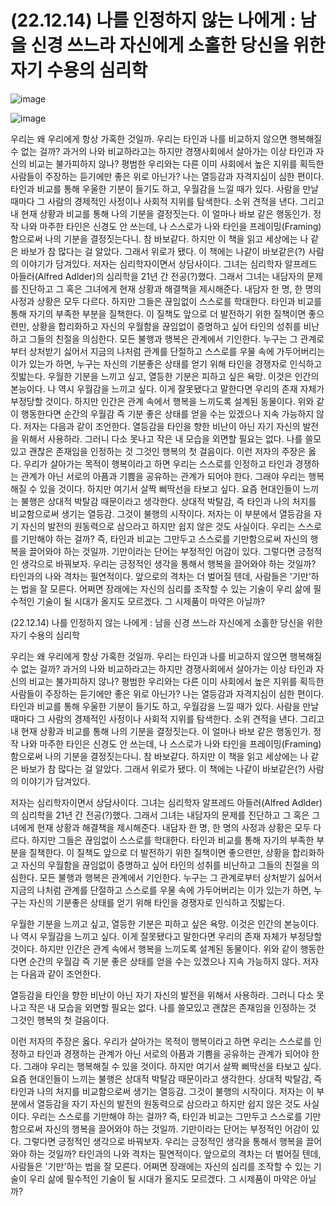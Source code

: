 # (22.12.14) 나를 인정하지 않는 나에게 : 남을 신경 쓰느라 자신에게 소홀한 당신을 위한 자기 수용의 심리학

![image](https://postfiles.pstatic.net/MjAyNTA0MDRfMTkg/MDAxNzQzNzU4OTQwOTE5.1Hpnt8cBlDmrpAgGz4y8_36j49wVNUzaDv68_6mgNuMg.257fbBUN9_9Xz6pdcVCaIxiHjk4Jfj5lMdVxPkckOYog.PNG/image.png?type=w773)

![image](https://postfiles.pstatic.net/MjAyNTA0MDRfMTkg/MDAxNzQzNzU4OTQwOTE5.1Hpnt8cBlDmrpAgGz4y8_36j49wVNUzaDv68_6mgNuMg.257fbBUN9_9Xz6pdcVCaIxiHjk4Jfj5lMdVxPkckOYog.PNG/image.png?type=w773)

우리는 왜 우리에게 항상 가혹한 것일까. 우리는 타인과 나를 비교하지 않으면 행복해질 수 없는 걸까? 과거의 나와 비교하라고는 하지만 경쟁사회에서 살아가는 이상 타인과 자신의 비교는 불가피하지 않나? 평범한 우리와는 다른 이미 사회에서 높은 지위를 획득한 사람들이 주장하는 듣기에만 좋은 위로 아닌가? 나는 열등감과 자격지심이 심한 편이다. 타인과 비교를 통해 우울한 기분이 들기도 하고, 우월감을 느낄 때가 있다. 사람을 만날 때마다 그 사람의 경제적인 사정이나 사회적 지위를 탐색한다. 소위 견적을 낸다. 그리고 내 현재 상황과 비교를 통해 나의 기분을 결정짓는다. 이 얼마나 바보 같은 행동인가. 정작 나와 마주한 타인은 신경도 안 쓰는데, 나 스스로가 나와 타인을 프레이밍(Framing) 함으로써 나의 기분을 결정짓는다니. 참 바보같다. 하지만 이 책을 읽고 세상에는 나 같은 바보가 참 많다는 걸 알았다. 그래서 위로가 됐다. 이 책에는 나같이 바보같은(?) 사람의 이야기가 담겨있다.
저자는 심리학자이면서 상담사이다. 그녀는 심리학자 알프레드 아들러(Alfred Adlder)의 심리학을 21년 간 전공(?)했다. 그래서 그녀는 내담자의 문제를 진단하고 그 혹은 그녀에게 현재 상황과 해결책을 제시해준다. 내담자 한 명, 한 명의 사정과 상황은 모두 다르다. 하지만 그들은 끊임없이 스스로를 학대한다. 타인과 비교를 통해 자기의 부족한 부분을 질책한다. 이 질책도 앞으로 더 발전하기 위한 질책이면 좋으련만, 상황을 합리화하고 자신의 우월함을 끊임없이 증명하고 싶어 타인의 성취를 비난하고 그들의 친절을 의심한다. 모든 불행과 행복은 관계에서 기인한다. 누구는 그 관계로부터 상처받기 싫어서 지금의 나처럼 관계를 단절하고 스스로를 우물 속에 가두어버리는 이가 있는가 하면, 누구는 자신의 기분좋은 상태를 얻기 위해 타인을 경쟁자로 인식하고 짓밟는다.
우월한 기분을 느끼고 싶고, 열등한 기분은 피하고 싶은 욕망. 이것은 인간의 본능이다. 나 역시 우월감을 느끼고 싶다. 이게 잘못됐다고 말한다면 우리의 존재 자체가 부정당할 것이다. 하지만 인간은 관계 속에서 행복을 느끼도록 설계된 동물이다. 위와 같이 행동한다면 순간의 우월감 즉 기분 좋은 상태를 얻을 수는 있겠으나 지속 가능하지 않다. 저자는 다음과 같이 조언한다.
열등감을 타인을 향한 비난이 아닌 자기 자신의 발전을 위해서 사용하라. 그러니 다소 못나고 작은 내 모습을 외면할 필요는 없다. 나를 쓸모있고 괜찮은 존재임을 인정하는 것 그것인 행복의 첫 걸음이다.
이런 저자의 주장은 옳다. 우리가 살아가는 목적이 행복이라고 하면 우리는 스스로를 인정하고 타인과 경쟁하는 관계가 아닌 서로의 아픔과 기쁨을 공유하는 관계가 되어야 한다. 그래야 우리는 행복해질 수 있을 것이다. 하지만 여기서 살짝 삐딱선을 타보고 싶다. 요즘 현대인들이 느끼는 불행은 상대적 박탈감 때문이라고 생각한다. 상대적 박탈감, 즉 타인과 나의 처지를 비교함으로써 생기는 열등감. 그것이 불행의 시작이다. 저자는 이 부분에서 열등감을 자기 자신의 발전의 원동력으로 삼으라고 하지만 쉽지 않은 것도 사실이다. 우리는 스스로를 기만해야 하는 걸까? 즉, 타인과 비교는 그만두고 스스로를 기만함으로써 자신의 행복을 끌어와야 하는 것일까. 기만이라는 단어는 부정적인 어감이 있다. 그렇다면 긍정적인 생각으로 바꿔보자. 우리는 긍정적인 생각을 통해서 행복을 끌어와야 하는 것일까? 타인과의 나와 격차는 필연적이다. 앞으로의 격차는 더 벌어질 텐데, 사람들은 '기만'하는 법을 잘 모른다. 어쩌면 장래에는 자신의 심리를 조작할 수 있는 기술이 우리 삶에 필수적인 기술이 될 시대가 올지도 모르겠다. 그 시제품이 마약은 아닐까?

(22.12.14) 나를 인정하지 않는 나에게 : 남을 신경 쓰느라 자신에게 소홀한 당신을 위한 자기 수용의 심리학

우리는 왜 우리에게 항상 가혹한 것일까. 우리는 타인과 나를 비교하지 않으면 행복해질 수 없는 걸까? 과거의 나와 비교하라고는 하지만 경쟁사회에서 살아가는 이상 타인과 자신의 비교는 불가피하지 않나? 평범한 우리와는 다른 이미 사회에서 높은 지위를 획득한 사람들이 주장하는 듣기에만 좋은 위로 아닌가? 나는 열등감과 자격지심이 심한 편이다. 타인과 비교를 통해 우울한 기분이 들기도 하고, 우월감을 느낄 때가 있다. 사람을 만날 때마다 그 사람의 경제적인 사정이나 사회적 지위를 탐색한다. 소위 견적을 낸다. 그리고 내 현재 상황과 비교를 통해 나의 기분을 결정짓는다. 이 얼마나 바보 같은 행동인가. 정작 나와 마주한 타인은 신경도 안 쓰는데, 나 스스로가 나와 타인을 프레이밍(Framing) 함으로써 나의 기분을 결정짓는다니. 참 바보같다. 하지만 이 책을 읽고 세상에는 나 같은 바보가 참 많다는 걸 알았다. 그래서 위로가 됐다. 이 책에는 나같이 바보같은(?) 사람의 이야기가 담겨있다.

저자는 심리학자이면서 상담사이다. 그녀는 심리학자 알프레드 아들러(Alfred Adlder)의 심리학을 21년 간 전공(?)했다. 그래서 그녀는 내담자의 문제를 진단하고 그 혹은 그녀에게 현재 상황과 해결책을 제시해준다. 내담자 한 명, 한 명의 사정과 상황은 모두 다르다. 하지만 그들은 끊임없이 스스로를 학대한다. 타인과 비교를 통해 자기의 부족한 부분을 질책한다. 이 질책도 앞으로 더 발전하기 위한 질책이면 좋으련만, 상황을 합리화하고 자신의 우월함을 끊임없이 증명하고 싶어 타인의 성취를 비난하고 그들의 친절을 의심한다. 모든 불행과 행복은 관계에서 기인한다. 누구는 그 관계로부터 상처받기 싫어서 지금의 나처럼 관계를 단절하고 스스로를 우물 속에 가두어버리는 이가 있는가 하면, 누구는 자신의 기분좋은 상태를 얻기 위해 타인을 경쟁자로 인식하고 짓밟는다.

우월한 기분을 느끼고 싶고, 열등한 기분은 피하고 싶은 욕망. 이것은 인간의 본능이다. 나 역시 우월감을 느끼고 싶다. 이게 잘못됐다고 말한다면 우리의 존재 자체가 부정당할 것이다. 하지만 인간은 관계 속에서 행복을 느끼도록 설계된 동물이다. 위와 같이 행동한다면 순간의 우월감 즉 기분 좋은 상태를 얻을 수는 있겠으나 지속 가능하지 않다. 저자는 다음과 같이 조언한다.

열등감을 타인을 향한 비난이 아닌 자기 자신의 발전을 위해서 사용하라. 그러니 다소 못나고 작은 내 모습을 외면할 필요는 없다. 나를 쓸모있고 괜찮은 존재임을 인정하는 것 그것인 행복의 첫 걸음이다.

이런 저자의 주장은 옳다. 우리가 살아가는 목적이 행복이라고 하면 우리는 스스로를 인정하고 타인과 경쟁하는 관계가 아닌 서로의 아픔과 기쁨을 공유하는 관계가 되어야 한다. 그래야 우리는 행복해질 수 있을 것이다. 하지만 여기서 살짝 삐딱선을 타보고 싶다. 요즘 현대인들이 느끼는 불행은 상대적 박탈감 때문이라고 생각한다. 상대적 박탈감, 즉 타인과 나의 처지를 비교함으로써 생기는 열등감. 그것이 불행의 시작이다. 저자는 이 부분에서 열등감을 자기 자신의 발전의 원동력으로 삼으라고 하지만 쉽지 않은 것도 사실이다. 우리는 스스로를 기만해야 하는 걸까? 즉, 타인과 비교는 그만두고 스스로를 기만함으로써 자신의 행복을 끌어와야 하는 것일까. 기만이라는 단어는 부정적인 어감이 있다. 그렇다면 긍정적인 생각으로 바꿔보자. 우리는 긍정적인 생각을 통해서 행복을 끌어와야 하는 것일까? 타인과의 나와 격차는 필연적이다. 앞으로의 격차는 더 벌어질 텐데, 사람들은 '기만'하는 법을 잘 모른다. 어쩌면 장래에는 자신의 심리를 조작할 수 있는 기술이 우리 삶에 필수적인 기술이 될 시대가 올지도 모르겠다. 그 시제품이 마약은 아닐까?

